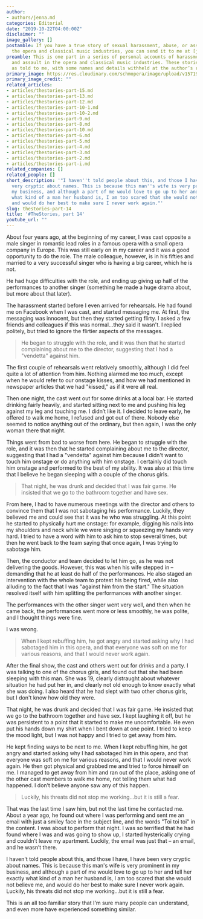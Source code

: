 ```yaml
---
author:
- authors/jenna.md
categories: Editorial
date: "2019-10-22T04:00:00Z"
disclaimer: ""
image_gallery: []
postamble: If you have a true story of sexual harassment, abuse, or assault within
  the opera and classical music industries, you can send it to me at [jenna@schmopera.com](mailto:jenna@schmopera.com).
preamble: This is one part in a series of personal accounts of harassment, abuse,
  and assault in the opera and classical music industries. These stories are published
  as told to me, with some names and details withheld at the author’s request.
primary_image: https://res.cloudinary.com/schmopera/image/upload/v1571941638/media/2019/10/TheStories15-resized_xrkswx.jpg
primary_image_credit: ""
related_articles:
- articles/thestories-part-15.md
- articles/thestories-part-13.md
- articles/thestories-part-12.md
- articles/thestories-part-10-1.md
- articles/thestories-part-10-2.md
- articles/thestories-part-9.md
- articles/thestories-part-8.md
- articles/thestories-part-10.md
- articles/thestories-part-6.md
- articles/thestories-part-5.md
- articles/thestories-part-4.md
- articles/thestories-part-3.md
- articles/thestories-part-2.md
- articles/thestories-part-i.md
related_companies: []
related_people: []
short_description: '"I haven''t told people about this, and those I have, I have been
  very cryptic about names. This is because this man''s wife is very prominent in
  my business, and although a part of me would love to go up to her and tell her exactly
  what kind of a man her husband is, I am too scared that she would not believe me,
  and would do her best to make sure I never work again."'
slug: thestories-part-14
title: '#TheStories, part 14'
youtube_url: ""
---
```

About four years ago, at the beginning of my career, I was cast opposite a male singer in romantic lead roles in a famous opera with a small opera company in Europe. This was still early on in my career and it was a good opportunity to do the role. The male colleague, however, is in his fifties and married to a very successful singer who is having a big career, which he is not.

He had huge difficulties with the role, and ending up giving up half of the performances to another singer (something he made a huge drama about, but more about that later).

The harassment started before I even arrived for rehearsals. He had found me on Facebook when I was cast, and started messaging me. At first, the messaging was innocent, but then they started getting flirty. I asked a few friends and colleagues if this was normal…they said it wasn't. I replied politely, but tried to ignore the flirtier aspects of the messages.

> He began to struggle with the role, and it was then that he started complaining about me to the director, suggesting that I had a "vendetta" against him.

The first couple of rehearsals went relatively smoothly, although I did feel quite a lot of attention from him. Nothing alarmed me too much, except when he would refer to our onstage kisses, and how we had mentioned in newspaper articles that we had "kissed," as if it were all real.

Then one night, the cast went out for some drinks at a local bar. He started drinking fairly heavily, and started sitting next to me and pushing his leg against my leg and touching me. I didn’t like it. I decided to leave early, he offered to walk me home, I refused and got out of there. Nobody else seemed to notice anything out of the ordinary, but then again, I was the only woman there that night.

Things went from bad to worse from here. He began to struggle with the role, and it was then that he started complaining about me to the director, suggesting that I had a "vendetta" against him because I didn't want to touch him onstage or do anything with him onstage. I certainly did touch him onstage and performed to the best of my ability. It was also at this time that I believe he began sleeping with a couple of the chorus girls.

> That night, he was drunk and decided that I was fair game. He insisted that we go to the bathroom together and have sex.

From here, I had to have numerous meetings with the director and others to convince them that I was not sabotaging his performance. Luckily, they believed me and could see that it was he who was struggling. At this point he started to physically hurt me onstage: for example, digging his nails into my shoulders and neck while we were singing or squeezing my hands very hard. I tried to have a word with him to ask him to stop several times, but then he went back to the team saying that once again, I was trying to sabotage him.

Then, the conductor and team decided to let him go, as he was not delivering the goods. However, this was when his wife stepped in – demanding that he at least do half of the performances. He also staged an intervention with the whole team to protest his being fired, while also alluding to the fact that I was "against him from the start." The situation resolved itself with him splitting the performances with another singer.

The performances with the other singer went very well, and then when he came back, the performances went more or less smoothly, he was polite, and I thought things were fine.

I was wrong.

> When I kept rebuffing him, he got angry and started asking why I had sabotaged him in this opera, and that everyone was soft on me for various reasons, and that I would never work again.

After the final show, the cast and others went out for drinks and a party. I was talking to one of the chorus girls, and found out that she had been sleeping with this man. She was 19, clearly distraught about whatever situation he had put her in, and clearly not old enough to know exactly what she was doing. I also heard that he had slept with two other chorus girls, but I don't know how old they were.

That night, he was drunk and decided that I was fair game. He insisted that we go to the bathroom together and have sex. I kept laughing it off, but he was persistent to a point that it started to make me uncomfortable. He even put his hands down my shirt when I bent down at one point. I tried to keep the mood light, but I was not happy and I tried to get away from him.

He kept finding ways to be next to me. When I kept rebuffing him, he got angry and started asking why I had sabotaged him in this opera, and that everyone was soft on me for various reasons, and that I would never work again. He then got physical and grabbed me and tried to force himself on me. I managed to get away from him and ran out of the place, asking one of the other cast members to walk me home, not telling them what had happened. I don’t believe anyone saw any of this happen.

> Luckily, his threats did not stop me working...but it is still a fear.

That was the last time I saw him, but not the last time he contacted me. About a year ago, he found out where I was performing and sent me an email with just a smiley face in the subject line, and the words "Toi toi toi" in the content. I was about to perform that night. I was so terrified that he had found where I was and was going to show up, I started hysterically crying and couldn’t leave my apartment. Luckily, the email was just that – an email, and he wasn’t there.

I haven't told people about this, and those I have, I have been very cryptic about names. This is because this man's wife is very prominent in my business, and although a part of me would love to go up to her and tell her exactly what kind of a man her husband is, I am too scared that she would not believe me, and would do her best to make sure I never work again. Luckily, his threats did not stop me working...but it is still a fear.

This is an all too familiar story that I'm sure many people can understand, and even more have experienced something similar.